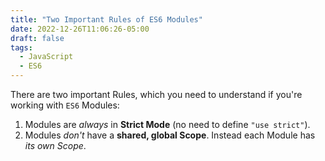 ```yaml
---
title: "Two Important Rules of ES6 Modules"
date: 2022-12-26T11:06:26-05:00
draft: false
tags:
  - JavaScript
  - ES6
---
```


There are two important Rules, which you need to understand if you're working with `ES6` Modules:

1. Modules are _always_ in **Strict Mode** (no need to define `"use strict"`).
2. Modules _don't_ have a **shared, global Scope**. Instead each Module has *its own Scope*.